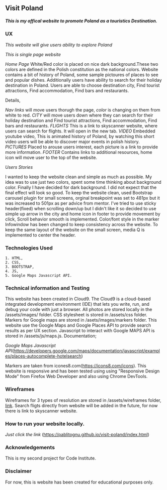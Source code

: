## Visit Poland

##### This is my offical website to promote Poland as a touristics Destination. #####


### UX

*This website will give users ability to explore Poland*

*This is single page website* 

*Home Page* White/Red color is placed on nice dark background.These two colors are defined in the Polish constitution as the national colors.
 Website contains a bit of history of Poland, some sample pictoures of places to see and popular dishes. Additionally users have ability to search for their holiday destination in Poland. 
 Users are able to choose destination city, Find tourist attractions, Find accommodation, Find bars and restaurants.

Details,

*Nav links* will move users thorugh the page, *color* is changing on them from white to red.
*CITY* will move users down where they can search for their holiday destination and Find tourist attractions, Find accommodation, Find bars and restaurants.
*FLIGHTS* This is a link to skyscanner website, where users can search for flights. It will open in the new tab.
*VIDEO* Embedded youtube video, This is animated history of Poland, by watching this short video users will be able to discover major events in polish history. 
*PICTURES* Placed to arouse users interest, each picture is a link to provide more information.
*FOOTER* Contains links to additional resources, home icon will move user to the top of the website. 

*Users Stories*

I wanted to keep the website clean and simple as much as possible. My idea was to use just two colors, spent some time thinking about background color. Finally I have decided for dark background.
I did not expect that the final effect will look so good. To keep the website clean, used Bootstrap carousel plugin for small screens, orginal breakpoint was set to 481px but it was increased to 501px as per advice from mentor.
I've tried to use sticky header(fixed) when scrolling down/up but I didn't like it so decided to use simple up arrow in the city and home icon in footer to provide movement by click, Scroll behavior smooth is implemented.
Color/font style in the marker Infowindow has been changed to keep consistency across the website.
To keep the same layout of the website on the small screen, media Q is implemented to center the header.

### Technologies Used

    1. HTML,
    2. CSS,
    3. BOOTSTRAP,
    4. JS,
    5. Google Maps Javascript API.
    
### Technical information and Testing

This website has been created in Cloud9. The Cloud9 is a cloud-based integrated development environment (IDE) that lets you write, run, and debug your code with just a browser.
All photos are stored locally in the /assets/images/ folder.
CSS stylesheet is stored in /assets/css folder.
Markers for Google maps are stored in /asets/images/markers folder.
This website use the Google Maps and Google Places API to provide search results as per UX section.
Javascript to interact with Google MAPS API is stored in /assets/js/maps.js.
Documentation;

*Google Maps Javascript API*(https://developers.google.com/maps/documentation/javascript/examples/places-autocomplete-hotelsearch)

Markers are taken from icones8.com(https://icons8.com/icons).
This website is responsive and has been tested using using "Responsive Design Mode" from Firefox Web Developer and also using Chrome DevTools.

### Wireframes

Wireframes for 3 types of resolution are stored in /assets/wireframes folder,  [link](/assets/wireframes). Search fligts directly from website will be added in the future, for now there is link to skyscanner website.


### How to run your website locally.

*Just click the link*
(https://pablitognu.github.io/visit-poland/index.html)


### Acknowledgements

This is my second project for Code Institute. 

### Disclaimer

For now, this is website has been created for educational purposes only.